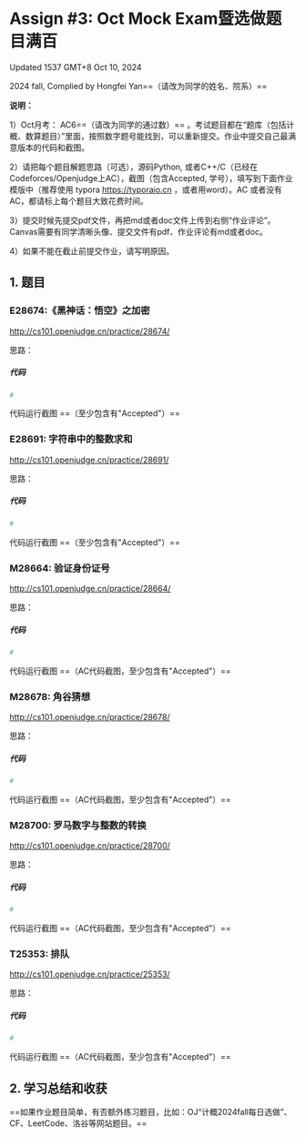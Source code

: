 # Assign #3: Oct Mock Exam暨选做题目满百

Updated 1537 GMT+8 Oct 10, 2024



2024 fall, Complied by Hongfei Yan==（请改为同学的姓名、院系）==



**说明：**

1）Oct⽉考： AC6==（请改为同学的通过数）== 。考试题⽬都在“题库（包括计概、数算题目）”⾥⾯，按照数字题号能找到，可以重新提交。作业中提交⾃⼰最满意版本的代码和截图。

2）请把每个题目解题思路（可选），源码Python, 或者C++/C（已经在Codeforces/Openjudge上AC），截图（包含Accepted, 学号），填写到下面作业模版中（推荐使用 typora https://typoraio.cn ，或者用word）。AC 或者没有AC，都请标上每个题目大致花费时间。

3）提交时候先提交pdf文件，再把md或者doc文件上传到右侧“作业评论”。Canvas需要有同学清晰头像、提交文件有pdf、作业评论有md或者doc。

4）如果不能在截止前提交作业，请写明原因。



## 1. 题目

### E28674:《黑神话：悟空》之加密

http://cs101.openjudge.cn/practice/28674/



思路：



##### 代码

```python
# 

```



代码运行截图 ==（至少包含有"Accepted"）==





### E28691: 字符串中的整数求和

http://cs101.openjudge.cn/practice/28691/



思路：



##### 代码

```python
# 

```



代码运行截图 ==（至少包含有"Accepted"）==





### M28664: 验证身份证号

http://cs101.openjudge.cn/practice/28664/



思路：



##### 代码

```python
# 

```



代码运行截图 ==（AC代码截图，至少包含有"Accepted"）==





### M28678: 角谷猜想

http://cs101.openjudge.cn/practice/28678/



思路：



##### 代码

```python
# 

```



代码运行截图 ==（AC代码截图，至少包含有"Accepted"）==





### M28700: 罗马数字与整数的转换

http://cs101.openjudge.cn/practice/28700/



思路：



##### 代码

```python
# 

```



代码运行截图 ==（AC代码截图，至少包含有"Accepted"）==





### T25353: 排队

http://cs101.openjudge.cn/practice/25353/



思路：



##### 代码

```python
# 

```



代码运行截图 ==（AC代码截图，至少包含有"Accepted"）==





## 2. 学习总结和收获

==如果作业题目简单，有否额外练习题目，比如：OJ“计概2024fall每日选做”、CF、LeetCode、洛谷等网站题目。==











